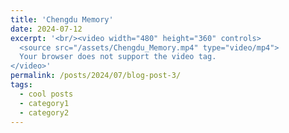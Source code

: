 ```yaml
---
title: 'Chengdu Memory'
date: 2024-07-12
excerpt: '<br/><video width="480" height="360" controls>
  <source src="/assets/Chengdu_Memory.mp4" type="video/mp4">
  Your browser does not support the video tag.
</video>'
permalink: /posts/2024/07/blog-post-3/
tags:
  - cool posts
  - category1
  - category2
---
```



